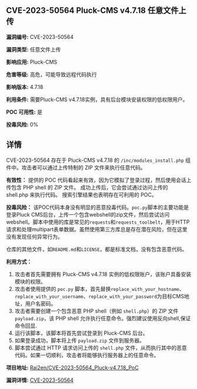 ## CVE-2023-50564 Pluck-CMS v4.7.18 任意文件上传

**漏洞编号:** CVE-2023-50564

**漏洞类型:** 任意文件上传

**影响应用:** Pluck-CMS

**危害等级:** 高危，可能导致远程代码执行

**影响版本:** 4.7.18

**利用条件:** 需要Pluck-CMS v4.7.18实例，具有后台模块安装权限的低权限用户。

**POC 可用性:** 是

**投毒风险:** 0%

## 详情

CVE-2023-50564 存在于 Pluck-CMS v4.7.18 的 `/inc/modules_install.php` 组件中。攻击者可以通过上传特制的 ZIP 文件来执行任意代码。

**有效性：**
提供的 POC 代码看起来有效，因为它模拟了登录过程，然后使用会话上传包含 PHP shell 的 ZIP 文件。 成功上传后，它会尝试通过访问上传的 shell.php 来执行代码。 搜索引擎结果也表明存在可利用的 POC。

**投毒风险：**
该POC代码本身没有明显的恶意投毒代码。`poc.py`脚本的主要功能是登录Pluck CMS后台，上传一个包含webshell的zip文件，然后尝试访问webshell。脚本中使用的库是常见的`requests`和`requests_toolbelt`，用于HTTP请求和处理multipart表单数据。虽然使用第三方库总是存在潜在风险，但在这里没有发现任何异常行为。

仓库的其他文件，如`README.md`和`LICENSE`，都是标准文档，没有包含恶意代码。

**利用方式：**
1.  攻击者首先需要拥有 Pluck-CMS v4.7.18 实例的低权限账户，该账户具备安装模块的权限。
2.  攻击者使用提供的 `poc.py` 脚本，首先替换`replace_with_your_hostname`、`replace_with_your_username`、`replace_with_your_password`为目标CMS地址，用户名密码。
3.  攻击者需要创建一个包含恶意 PHP shell（例如 `shell.php`）的 ZIP 文件 `payload.zip`，该 PHP shell 允许执行任意命令。强烈建议使用反向shell,保证命令回显.
4.  运行该脚本，该脚本将首先尝试登录到 Pluck-CMS 后台。
5.  如果登录成功，脚本将上传 `payload.zip` 文件到服务器。
6.  脚本尝试通过 HTTP 请求访问上传的 `shell.php` 文件，从而执行其中的恶意代码。如果一切顺利，攻击者将能够执行服务器上的任意命令。


**项目地址:** [Rai2en/CVE-2023-50564_Pluck-v4.7.18_PoC](https://github.com/Rai2en/CVE-2023-50564_Pluck-v4.7.18_PoC)

**漏洞详情:** [CVE-2023-50564](https://nvd.nist.gov/vuln/detail/CVE-2023-50564)
